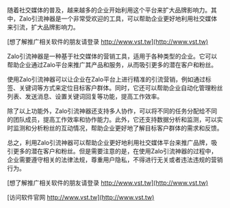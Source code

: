 随着社交媒体的普及，越来越多的企业开始利用这个平台来扩大品牌影响力。其中，Zalo引流神器是一个非常受欢迎的工具，可以帮助企业更好地利用社交媒体来引流，扩大品牌影响力。

[想了解推广相关软件的朋友请登录 http://www.vst.tw](http://www.vst.tw)

Zalo引流神器是一种基于社交媒体的营销工具，适用于各种类型的企业。它可以帮助企业通过Zalo平台来推广其产品和服务，从而吸引更多的潜在客户和粉丝。

使用Zalo引流神器可以让企业在Zalo平台上进行精准的引流营销，例如通过标签、关键词等方式来定位目标客户群体。同时，它还可以帮助企业自动化管理粉丝列表、发送消息、设置关键词回复等功能，提高工作效率。

除了以上功能外，Zalo引流神器还支持多人协作，可以将不同的任务分配给不同的团队成员，提高工作效率和协作能力。此外，它还支持数据分析和监测，可以实时监测和分析粉丝的互动情况，帮助企业更好地了解目标客户群体的需求和反馈。

总之，利用Zalo引流神器可以帮助企业更好地利用社交媒体平台来推广品牌，吸引更多的潜在客户和粉丝。但是需要注意的是，在使用Zalo引流神器的过程中，企业需要遵守相关的法律法规，尊重用户隐私，不得进行无关或者违法违规的营销行为。

[想了解推广相关软件的朋友请登录 http://www.vst.tw](http://www.vst.tw)


[访问软件官网 http://www.vst.tw](http://www.vst.tw)

